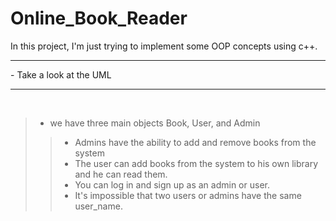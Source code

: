# Online_Book_Reader
In this project, I'm just trying to implement some OOP concepts using c++. <br>
<hr>
- Take a look at the UML <hr>
<br>

> - we have three main objects Book, User, and Admin
>> - Admins have the ability to add and remove books from the system <br>
>> - The user can add books from the system to his own library and he can read them. <br>
>> - You can log in and sign up as an admin or user. <br>
>> - It's impossible that two users or admins have the same user_name.
